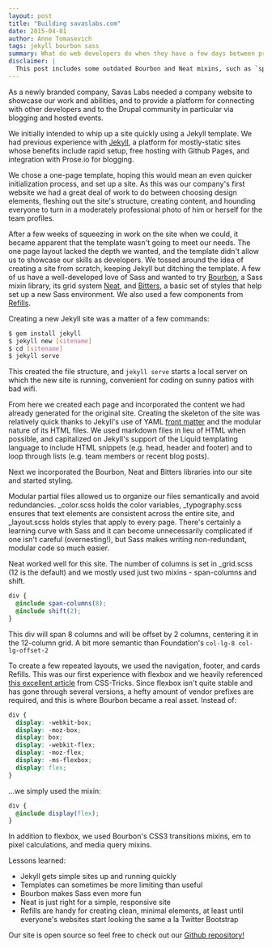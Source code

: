 ```yaml
---
layout: post
title: "Building savaslabs.com"
date: 2015-04-01
author: Anne Tomasevich
tags: jekyll bourbon sass
summary: What do web developers do when they have a few days between projects? Build an entire company website from scratch. Thanks to Jekyll and Bourbon, we were able to completely redo our website efficiently.
disclaimer: |
  This post includes some outdated Bourbon and Neat mixins, such as `span-columns` and `display(flex)`.
---
```


As a newly branded company, Savas Labs needed a company website to showcase our work and abilities, and to provide a platform for connecting with other developers and to the Drupal community in particular via blogging and hosted events.

We initially intended to whip up a site quickly using a Jekyll template. We had previous experience with [Jekyll](http://jekyllrb.com/), a platform for mostly-static sites whose benefits include rapid setup, free hosting with Github Pages, and integration with Prose.io for blogging.

We chose a one-page template, hoping this would mean an even quicker initialization process, and set up a site. As this was our company's first website we had a great deal of work to do between choosing design elements, fleshing out the site's structure, creating content, and hounding everyone to turn in a moderately professional photo of him or herself for the team profiles.

After a few weeks of squeezing in work on the site when we could, it became apparent that the template wasn't going to meet our needs. The one page layout lacked the depth we wanted, and the template didn't allow us to showcase our skills as developers. We tossed around the idea of creating a site from scratch, keeping Jekyll but ditching the template. A few of us have a well-developed love of Sass and wanted to try <a href="http://bourbon.io">Bourbon</a>, a Sass mixin library, its grid system [Neat](http://neat.bourbon.io), and [Bitters](http://bourbon.io), a basic set of styles that help set up a new Sass environment. We also used a few components from [Refills](http://refills.bourbon.io/).

Creating a new Jekyll site was a matter of a few commands:

```bash
$ gem install jekyll
$ jekyll new [sitename]
$ cd [sitename]
$ jekyll serve
```

This created the file structure, and `jekyll serve` starts a local server on which the new site is running, convenient for coding on sunny patios with bad wifi.

From here we created each page and incorporated the content we had already generated for the original site. Creating the skeleton of the site was relatively quick thanks to Jekyll's use of YAML [front matter](http://jekyllrb.com/docs/frontmatter/) and the modular nature of its HTML files. We used markdown files in lieu of HTML when possible, and capitalized on Jekyll's support of the Liquid templating language to include HTML snippets (e.g. head, header and footer) and to loop through lists (e.g. team members or recent blog posts).

Next we incorporated the Bourbon, Neat and Bitters libraries into our site and started styling.

Modular partial files allowed us to organize our files semantically and avoid redundancies. _color.scss holds the color variables, _typography.scss ensures that text elements are consistent across the entire site, and _layout.scss holds styles that apply to every page. There's certainly a learning curve with Sass and it can become unnecessarily complicated if one isn't careful (overnesting!), but Sass makes writing non-redundant, modular code so much easier.

Neat worked well for this site. The number of columns is set in _grid.scss (12 is the default) and we mostly used just two mixins - span-columns and shift.

```scss
div {
  @include span-columns(8);
  @include shift(2);
}
```

This div will span 8 columns and will be offset by 2 columns, centering it in the 12-column grid. A bit more semantic than Foundation's `col-lg-8 col-lg-offset-2`

To create a few repeated layouts, we used the navigation, footer, and cards Refills. This was our first experience with flexbox and we heavily referenced [this excellent article](https://css-tricks.com/snippets/css/a-guide-to-flexbox/) from CSS-Tricks. Since flexbox isn't quite stable and has gone through several versions, a hefty amount of vendor prefixes are required, and this is where Bourbon became a real asset. Instead of:

```scss
div {
  display: -webkit-box;
  display: -moz-box;
  display: box;
  display: -webkit-flex;
  display: -moz-flex;
  display: -ms-flexbox;
  display: flex;
}
```

...we simply used the mixin:

```scss
div {
  @include display(flex);
}
```

In addition to flexbox, we used Bourbon's CSS3 transitions mixins, em to pixel calculations, and media query mixins.

Lessons learned:

* Jekyll gets simple sites up and running quickly
* Templates can sometimes be more limiting than useful
* Bourbon makes Sass even more fun
* Neat is just right for a simple, responsive site
* Refills are handy for creating clean, minimal elements, at least until everyone's websites start looking the same a la Twitter Bootstrap

Our site is open source so feel free to check out our [Github repository!](https://github.com/savaslabs/savaslabs.github.io)
